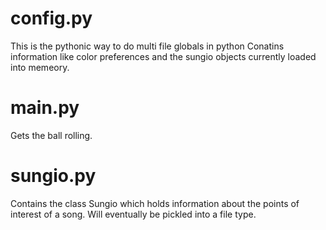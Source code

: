 # config.py
This is the pythonic way to do multi file globals in python
Conatins information like color preferences and the sungio objects currently loaded into memeory.

# main.py
Gets the ball rolling.

# sungio.py
Contains the class Sungio which holds information about the points of interest of a song. Will eventually be pickled into a file type.


